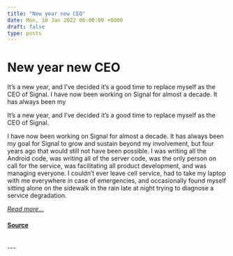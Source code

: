 ```yaml
---
title: "New year new CEO"
date: Mon, 10 Jan 2022 00:00:00 +0000
draft: false
type: posts
---
```

# New year new CEO





 It’s a new year, and I’ve decided it’s a good time to replace myself as the CEO of Signal. I have now been working on Signal for almost a decade. It has always been my

It’s a new year, and I’ve decided it’s a good time to replace myself as the CEO of Signal.

I have now been working on Signal for almost a decade. It has always been my goal for Signal to grow and sustain beyond my involvement, but four years ago that would still not have been possible. I was writing all the Android code, was writing all of the server code, was the only person on call for the service, was facilitating all product development, and was managing everyone. I couldn’t ever leave cell service, had to take my laptop with me everywhere in case of emergencies, and occasionally found myself sitting alone on the sidewalk in the rain late at night trying to diagnose a service degradation.

[_Read more..._](https://signal.org/blog/new-year-new-ceo/)

#### [Source](https://signal.org/blog/new-year-new-ceo/)

<br/>
---
